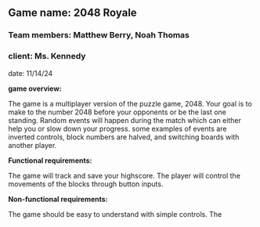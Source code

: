 ## Game name: 2048 Royale

### Team members: Matthew Berry, Noah Thomas

### client: Ms. Kennedy

date: 11/14/24

**game overview:**

The game is a multiplayer version of the puzzle game, 2048. Your goal is to make to the number 2048 before your opponents or be the last one standing. Random events will happen during the match which can either help you or slow down your progress. some examples of events are inverted controls, block numbers are halved, and switching boards with another player.

**Functional requirements:**

The game will track and save your highscore. The player will control the movements of the blocks through button inputs.

**Non-functional requirements:**

The game should be easy to understand with simple controls. The 